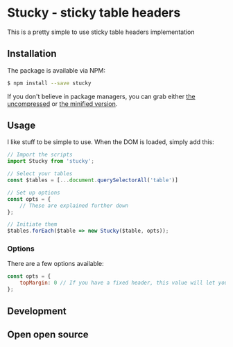 # Stucky - sticky table headers

This is a pretty simple to use sticky table headers implementation

## Installation

The package is available via NPM:

```bash
$ npm install --save stucky
```

If you don't believe in package managers, you can grab either [the
uncompressed](dist/stucky.js) or [the minified version](dist/stucky.min.js).

## Usage

I like stuff to be simple to use. When the DOM is loaded, simply add this:

```javascript
// Import the scripts
import Stucky from 'stucky';

// Select your tables
const $tables = [...document.querySelectorAll('table')]

// Set up options
const opts = {
    // These are explained further down
};

// Initiate them
$tables.forEach($table => new Stucky($table, opts));
```

### Options

There are a few options available:

```javascript
const opts = {
    topMargin: 0 // If you have a fixed header, this value will let you account for it
};
```

## Development

## Open open source
